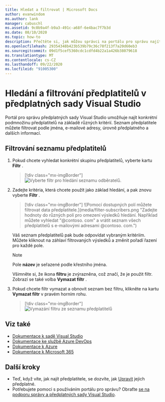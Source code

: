 ```yaml
---
title: Hledat a filtrovat | Microsoft Docs
author: evanwindom
ms.author: lank
manager: cabuschl
ms.assetid: 9c0b9a4f-b9a3-491c-a68f-6e4bac7f7b3d
ms.date: 08/10/2020
ms.topic: how-to
description: Přečtěte si, jak můžou správci na portálu pro správu najít jednotlivé předplatitele nebo skupiny.
ms.openlocfilehash: 29354348b423b539b79c36c78f213f7a20d60eb3
ms.sourcegitcommit: 09d1f5cef5360cdc1cdfd4b22a1a426b38079618
ms.translationtype: MT
ms.contentlocale: cs-CZ
ms.lasthandoff: 09/22/2020
ms.locfileid: "91005300"
---
```

# <a name="search-and-filter-subscribers-in-visual-studio-subscriptions"></a>Hledání a filtrování předplatitelů v předplatných sady Visual Studio
Portál pro správu předplatných sady Visual Studio umožňuje najít konkrétní podmnožinu předplatitelů na základě různých kritérií. Seznam předplatitele můžete filtrovat podle jména, e-mailové adresy, úrovně předplatného a dalších informací.

## <a name="to-filter-the-subscriber-list"></a>Filtrování seznamu předplatitelů
1. Pokud chcete vyhledat konkrétní skupinu předplatitelů, vyberte kartu **Filtr** .
   > [!div class="mx-imgBorder"]
   > ![Vyberte filtr pro hledání seznamu odběratelů.](_img/search-filter/filter-list.png "Kliknutím na filtr zadejte kritéria pro omezení zobrazených předplatných.")

2. Zadejte kritéria, která chcete použít jako základ hledání, a pak znovu vyberte **Filtr** .
   > [!div class="mx-imgBorder"]
   > ![Pomocí dostupných polí můžete filtrovat data předplatitele.](media/filter-subscribers.png "Zadejte hodnoty do různých polí pro omezení výsledků hledání. Například můžete vyhledat "@contoso. com" a vrátit seznam všech předplatitelů s e-mailovými adresami @contoso. com.")

   Váš seznam předplatitelů pak bude odpovídat vybraným kritériím.  Můžete kliknout na záhlaví filtrovaných výsledků a změnit pořadí řazení pro každé pole.  
   > [!NOTE]
   > Pole **název** je seřazené podle křestního jména.

   Všimněte si, že ikona **filtru** je zvýrazněna, což značí, že je použit filtr.  Zobrazí se také volba **Vymazat filtr** . 

3. Pokud chcete filtr vymazat a obnovit seznam bez filtru, klikněte na kartu **Vymazat filtr** v pravém horním rohu. 
   > [!div class="mx-imgBorder"]
   > ![Vymazání filtru ze seznamu předplatitelů](_img/search-filter/clear-filter.png "Kliknutím na Vymazat filtr odeberte filtr a obnovte zobrazení všech vašich přiřazených předplatných.")


## <a name="see-also"></a>Viz také
- [Dokumentace k sadě Visual Studio](/visualstudio/)
- [Dokumentace ke službě Azure DevOps](/azure/devops/)
- [Dokumentace k Azure](/azure/)
- [Dokumentace k Microsoft 365](/microsoft-365/)


## <a name="next-steps"></a>Další kroky
- Teď, když víte, jak najít předplatitele, se dozvíte, jak [Upravit](edit-license.md) jejich předplatné.
- Potřebujete pomoci s používáním portálu pro správu?  Obraťte [se na podporu správy a předplatných sady Visual Studio](https://visualstudio.microsoft.com/support/support-overview-vs).